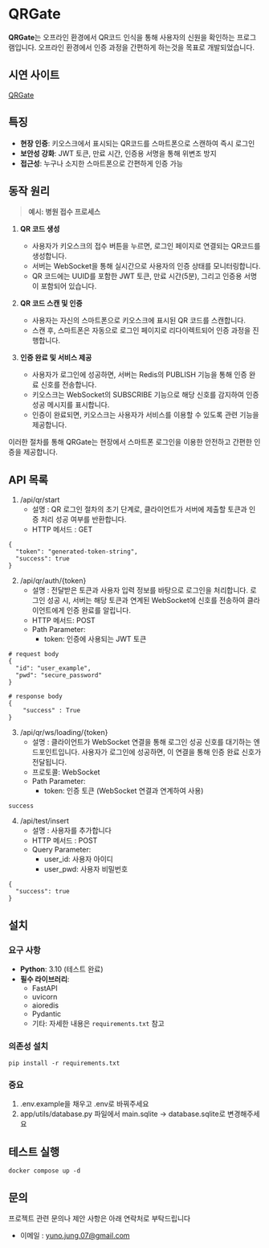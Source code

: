 # QRGate
**QRGate**는 오프라인 환경에서 QR코드 인식을 통해 사용자의 신원을 확인하는 프로그램입니다. 오프라인 환경에서 인증 과정을 간편하게 하는것을 목표로 개발되었습니다.

## 시연 사이트
[QRGate](https://qrgate-six.vercel.app/)

## 특징
- **현장 인증**: 키오스크에서 표시되는 QR코드를 스마트폰으로 스캔하여 즉시 로그인
- **보안성 강화**: JWT 토큰, 만료 시간, 인증용 서명을 통해 위변조 방지
- **접근성**: 누구나 소지한 스마트폰으로 간편하게 인증 가능

## 동작 원리

> **예시: 병원 접수 프로세스**

1. **QR 코드 생성**
   - 사용자가 키오스크의 접수 버튼을 누르면, 로그인 페이지로 연결되는 QR코드를 생성합니다.
   - 서버는 WebSocket을 통해 실시간으로 사용자의 인증 상태를 모니터링합니다.
   - QR 코드에는 UUID를 포함한 JWT 토큰, 만료 시간(5분), 그리고 인증용 서명이 포함되어 있습니다.

2. **QR 코드 스캔 및 인증**
   - 사용자는 자신의 스마트폰으로 키오스크에 표시된 QR 코드를 스캔합니다.
   - 스캔 후, 스마트폰은 자동으로 로그인 페이지로 리다이렉트되어 인증 과정을 진행합니다.

3. **인증 완료 및 서비스 제공**
   - 사용자가 로그인에 성공하면, 서버는 Redis의 PUBLISH 기능을 통해 인증 완료 신호를 전송합니다.
   - 키오스크는 WebSocket의 SUBSCRIBE 기능으로 해당 신호를 감지하여 인증 성공 메시지를 표시합니다.
   - 인증이 완료되면, 키오스크는 사용자가 서비스를 이용할 수 있도록 관련 기능을 제공합니다.

이러한 절차를 통해 QRGate는 현장에서 스마트폰 로그인을 이용한 안전하고 간편한 인증을 제공합니다.

## API 목록
1. /api/qr/start
   - 설명 : QR 로그인 절차의 초기 단계로, 클라이언트가 서버에 제출할 토큰과 인증 처리 성공 여부를 반환합니다.
   - HTTP 메서드 : GET
```
{
  "token": "generated-token-string",
  "success": true
}
```

2. /api/qr/auth/{token}
   - 설명 : 전달받은 토큰과 사용자 입력 정보를 바탕으로 로그인을 처리합니다. 로그인 성공 시, 서버는 해당 토큰과 연계된 WebSocket에 신호를 전송하여 클라이언트에게 인증 완료를 알립니다.
   - HTTP 메서드: POST
   - Path Parameter:
     - token: 인증에 사용되는 JWT 토큰
```
# request body
{
  "id": "user_example",
  "pwd": "secure_password"
}

# response body
{
    "success" : True
}
```

3. /api/qr/ws/loading/{token}
   - 설명 : 클라이언트가 WebSocket 연결을 통해 로그인 성공 신호를 대기하는 엔드포인트입니다. 사용자가 로그인에 성공하면, 이 연결을 통해 인증 완료 신호가 전달됩니다.
   - 프로토콜: WebSocket
   - Path Parameter:
     - token: 인증 토큰 (WebSocket 연결과 연계하여 사용)
```
success
```
4. /api/test/insert
   - 설명 : 사용자를 추가합니다
   - HTTP 메서드 : POST
   - Query Parameter:
     - user_id: 사용자 아이디
     - user_pwd: 사용자 비밀번호
```
{
  "success": true
}
```

## 설치
### 요구 사항
- **Python**: 3.10 (테스트 완료)
- **필수 라이브러리**:
  - FastAPI
  - uvicorn
  - aioredis
  - Pydantic
  - 기타: 자세한 내용은 `requirements.txt` 참고
### 의존성 설치
```shell
pip install -r requirements.txt
```

### **중요**
1. .env.example을 채우고 .env로 바꿔주세요
2. app/utils/database.py 파일에서 main.sqlite -> database.sqlite로 변경해주세요


## 테스트 실행
```shell
docker compose up -d
```

## 문의
프로젝트 관련 문의나 제안 사항은 아래 연락처로 부탁드립니다
- 이메일 : yuno.jung.07@gmail.com
